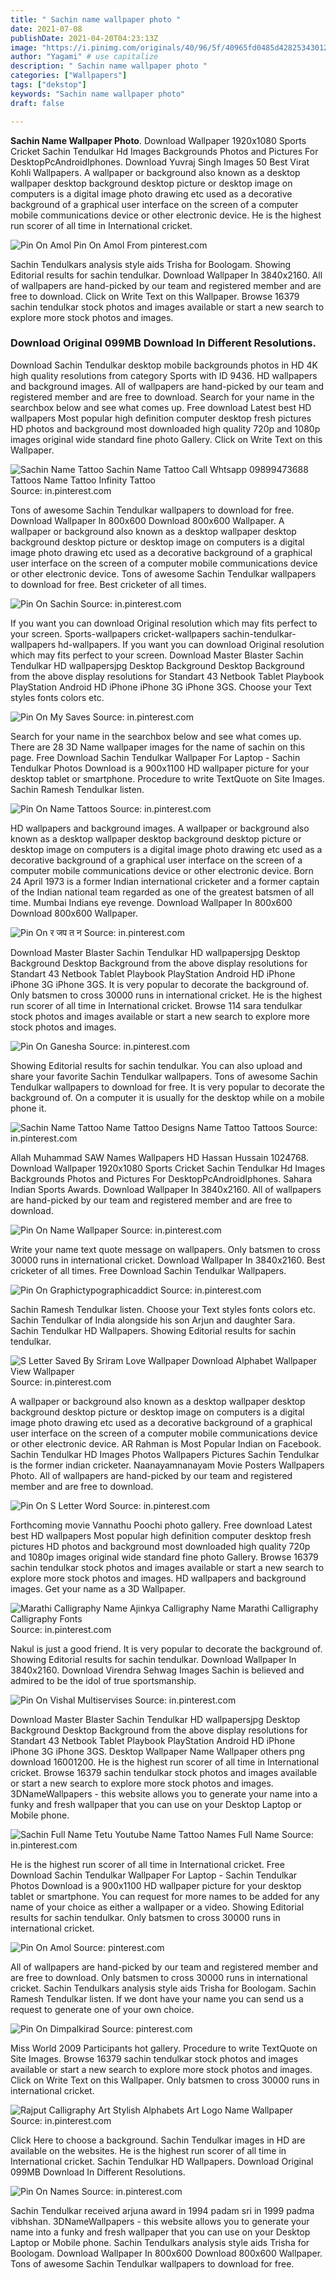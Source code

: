 ```yaml
---
title: " Sachin name wallpaper photo "
date: 2021-07-08
publishDate: 2021-04-20T04:23:13Z
image: "https://i.pinimg.com/originals/40/96/5f/40965fd0485d4282534301202ca002c9.jpg"
author: "Yagami" # use capitalize
description: " Sachin name wallpaper photo "
categories: ["Wallpapers"]
tags: ["dekstop"]
keywords: "Sachin name wallpaper photo"
draft: false

---
```



**Sachin Name Wallpaper Photo**. Download Wallpaper 1920x1080 Sports Cricket Sachin Tendulkar Hd Images Backgrounds Photos and Pictures For DesktopPcAndroidIphones. Download Yuvraj Singh Images 50 Best Virat Kohli Wallpapers. A wallpaper or background also known as a desktop wallpaper desktop background desktop picture or desktop image on computers is a digital image photo drawing etc used as a decorative background of a graphical user interface on the screen of a computer mobile communications device or other electronic device. He is the highest run scorer of all time in International cricket.

![Pin On Amol](https://i.pinimg.com/originals/08/36/43/0836438b36d5ddcbea0a61695bc630e8.jpg "Pin On Amol")
Pin On Amol From pinterest.com


Sachin Tendulkars analysis style aids Trisha for Boologam. Showing Editorial results for sachin tendulkar. Download Wallpaper In 3840x2160. All of wallpapers are hand-picked by our team and registered member and are free to download. Click on Write Text on this Wallpaper. Browse 16379 sachin tendulkar stock photos and images available or start a new search to explore more stock photos and images.

### Download Original 099MB Download In Different Resolutions.

Download Sachin Tendulkar desktop mobile backgrounds photos in HD 4K high quality resolutions from category Sports with ID 9436. HD wallpapers and background images. All of wallpapers are hand-picked by our team and registered member and are free to download. Search for your name in the searchbox below and see what comes up. Free download Latest best HD wallpapers Most popular high definition computer desktop fresh pictures HD photos and background most downloaded high quality 720p and 1080p images original wide standard fine photo Gallery. Click on Write Text on this Wallpaper.


![Sachin Name Tattoo Sachin Name Tattoo Call Whtsapp 09899473688 Tattoos Name Tattoo Infinity Tattoo](https://i.pinimg.com/originals/f5/38/4f/f5384ff916953ce6f6c01bd270b321bb.jpg "Sachin Name Tattoo Sachin Name Tattoo Call Whtsapp 09899473688 Tattoos Name Tattoo Infinity Tattoo")
Source: in.pinterest.com

Tons of awesome Sachin Tendulkar wallpapers to download for free. Download Wallpaper In 800x600 Download 800x600 Wallpaper. A wallpaper or background also known as a desktop wallpaper desktop background desktop picture or desktop image on computers is a digital image photo drawing etc used as a decorative background of a graphical user interface on the screen of a computer mobile communications device or other electronic device. Tons of awesome Sachin Tendulkar wallpapers to download for free. Best cricketer of all times.

![Pin On Sachin](https://i.pinimg.com/564x/65/cf/37/65cf37149120994375ca46d373d21235.jpg "Pin On Sachin")
Source: in.pinterest.com

If you want you can download Original resolution which may fits perfect to your screen. Sports-wallpapers cricket-wallpapers sachin-tendulkar-wallpapers hd-wallpapers. If you want you can download Original resolution which may fits perfect to your screen. Download Master Blaster Sachin Tendulkar HD wallpapersjpg Desktop Background Desktop Background from the above display resolutions for Standart 43 Netbook Tablet Playbook PlayStation Android HD iPhone iPhone 3G iPhone 3GS. Choose your Text styles fonts colors etc.

![Pin On My Saves](https://i.pinimg.com/originals/f5/29/34/f52934ac9880fdfdd70e05e3f91ef5ed.jpg "Pin On My Saves")
Source: in.pinterest.com

Search for your name in the searchbox below and see what comes up. There are 28 3D Name wallpaper images for the name of sachin on this page. Free Download Sachin Tendulkar Wallpaper For Laptop - Sachin Tendulkar Photos Download is a 900x1100 HD wallpaper picture for your desktop tablet or smartphone. Procedure to write TextQuote on Site Images. Sachin Ramesh Tendulkar listen.

![Pin On Name Tattoos](https://i.pinimg.com/originals/1f/09/e5/1f09e577d3fdadcf9c58705d342c7b08.jpg "Pin On Name Tattoos")
Source: in.pinterest.com

HD wallpapers and background images. A wallpaper or background also known as a desktop wallpaper desktop background desktop picture or desktop image on computers is a digital image photo drawing etc used as a decorative background of a graphical user interface on the screen of a computer mobile communications device or other electronic device. Born 24 April 1973 is a former Indian international cricketer and a former captain of the Indian national team regarded as one of the greatest batsmen of all time. Mumbai Indians eye revenge. Download Wallpaper In 800x600 Download 800x600 Wallpaper.

![Pin On र जप त न](https://i.pinimg.com/originals/14/51/de/1451de56b9d5227380d1e872465a8617.jpg "Pin On र जप त न")
Source: in.pinterest.com

Download Master Blaster Sachin Tendulkar HD wallpapersjpg Desktop Background Desktop Background from the above display resolutions for Standart 43 Netbook Tablet Playbook PlayStation Android HD iPhone iPhone 3G iPhone 3GS. It is very popular to decorate the background of. Only batsmen to cross 30000 runs in international cricket. He is the highest run scorer of all time in International cricket. Browse 114 sara tendulkar stock photos and images available or start a new search to explore more stock photos and images.

![Pin On Ganesha](https://i.pinimg.com/originals/2d/b5/43/2db543265571768f24224502ab8efb1b.jpg "Pin On Ganesha")
Source: in.pinterest.com

Showing Editorial results for sachin tendulkar. You can also upload and share your favorite Sachin Tendulkar wallpapers. Tons of awesome Sachin Tendulkar wallpapers to download for free. It is very popular to decorate the background of. On a computer it is usually for the desktop while on a mobile phone it.

![Sachin Name Tattoo Name Tattoo Designs Name Tattoo Tattoos](https://i.pinimg.com/736x/48/c4/aa/48c4aa6b7f0c450b783ed5815a9f6b9a.jpg "Sachin Name Tattoo Name Tattoo Designs Name Tattoo Tattoos")
Source: in.pinterest.com

Allah Muhammad SAW Names Wallpapers HD Hassan Hussain 1024768. Download Wallpaper 1920x1080 Sports Cricket Sachin Tendulkar Hd Images Backgrounds Photos and Pictures For DesktopPcAndroidIphones. Sahara Indian Sports Awards. Download Wallpaper In 3840x2160. All of wallpapers are hand-picked by our team and registered member and are free to download.

![Pin On Name Wallpaper](https://i.pinimg.com/474x/4a/a3/bb/4aa3bb37536664e35e4b8db4676bc080.jpg "Pin On Name Wallpaper")
Source: in.pinterest.com

Write your name text quote message on wallpapers. Only batsmen to cross 30000 runs in international cricket. Download Wallpaper In 3840x2160. Best cricketer of all times. Free Download Sachin Tendulkar Wallpapers.

![Pin On Graphictypographicaddict](https://i.pinimg.com/originals/b9/ee/f9/b9eef9d2645c71c40c157bbe7fb02dc1.jpg "Pin On Graphictypographicaddict")
Source: in.pinterest.com

Sachin Ramesh Tendulkar listen. Choose your Text styles fonts colors etc. Sachin Tendulkar of India alongside his son Arjun and daughter Sara. Sachin Tendulkar HD Wallpapers. Showing Editorial results for sachin tendulkar.

![S Letter Saved By Sriram Love Wallpaper Download Alphabet Wallpaper View Wallpaper](https://i.pinimg.com/736x/77/f4/9e/77f49ee799a92474bc448903be27ae4f.jpg "S Letter Saved By Sriram Love Wallpaper Download Alphabet Wallpaper View Wallpaper")
Source: in.pinterest.com

A wallpaper or background also known as a desktop wallpaper desktop background desktop picture or desktop image on computers is a digital image photo drawing etc used as a decorative background of a graphical user interface on the screen of a computer mobile communications device or other electronic device. AR Rahman is Most Popular Indian on Facebook. Sachin Tendulkar HD Images Photos Wallpapers Pictures Sachin Tendulkar is the former indian cricketer. Naanayamnanayam Movie Posters Wallpapers Photo. All of wallpapers are hand-picked by our team and registered member and are free to download.

![Pin On S Letter Word](https://i.pinimg.com/736x/dc/e4/c9/dce4c994992d788f751c16939d6b76c3.jpg "Pin On S Letter Word")
Source: in.pinterest.com

Forthcoming movie Vannathu Poochi photo gallery. Free download Latest best HD wallpapers Most popular high definition computer desktop fresh pictures HD photos and background most downloaded high quality 720p and 1080p images original wide standard fine photo Gallery. Browse 16379 sachin tendulkar stock photos and images available or start a new search to explore more stock photos and images. HD wallpapers and background images. Get your name as a 3D Wallpaper.

![Marathi Calligraphy Name Ajinkya Calligraphy Name Marathi Calligraphy Calligraphy Fonts](https://i.pinimg.com/originals/ed/5a/2c/ed5a2c905bc3c15fa32317ea89d907fc.jpg "Marathi Calligraphy Name Ajinkya Calligraphy Name Marathi Calligraphy Calligraphy Fonts")
Source: in.pinterest.com

Nakul is just a good friend. It is very popular to decorate the background of. Showing Editorial results for sachin tendulkar. Download Wallpaper In 3840x2160. Download Virendra Sehwag Images Sachin is believed and admired to be the idol of true sportsmanship.

![Pin On Vishal Multiservises](https://i.pinimg.com/originals/53/f3/03/53f3032a69b961a583aae5952af5dace.jpg "Pin On Vishal Multiservises")
Source: in.pinterest.com

Download Master Blaster Sachin Tendulkar HD wallpapersjpg Desktop Background Desktop Background from the above display resolutions for Standart 43 Netbook Tablet Playbook PlayStation Android HD iPhone iPhone 3G iPhone 3GS. Desktop Wallpaper Name Wallpaper others png download 16001200. He is the highest run scorer of all time in International cricket. Browse 16379 sachin tendulkar stock photos and images available or start a new search to explore more stock photos and images. 3DNameWallpapers - this website allows you to generate your name into a funky and fresh wallpaper that you can use on your Desktop Laptop or Mobile phone.

![Sachin Full Name Tetu Youtube Name Tattoo Names Full Name](https://i.pinimg.com/564x/04/b5/a6/04b5a606c2b0b4859e54ae959ca9fe4d.jpg "Sachin Full Name Tetu Youtube Name Tattoo Names Full Name")
Source: in.pinterest.com

He is the highest run scorer of all time in International cricket. Free Download Sachin Tendulkar Wallpaper For Laptop - Sachin Tendulkar Photos Download is a 900x1100 HD wallpaper picture for your desktop tablet or smartphone. You can request for more names to be added for any name of your choice as either a wallpaper or a video. Showing Editorial results for sachin tendulkar. Only batsmen to cross 30000 runs in international cricket.

![Pin On Amol](https://i.pinimg.com/originals/08/36/43/0836438b36d5ddcbea0a61695bc630e8.jpg "Pin On Amol")
Source: pinterest.com

All of wallpapers are hand-picked by our team and registered member and are free to download. Only batsmen to cross 30000 runs in international cricket. Sachin Tendulkars analysis style aids Trisha for Boologam. Sachin Ramesh Tendulkar listen. If we dont have your name you can send us a request to generate one of your own choice.

![Pin On Dimpalkirad](https://i.pinimg.com/originals/d5/e4/18/d5e418160f95a49933dd4985854f3c4c.jpg "Pin On Dimpalkirad")
Source: pinterest.com

Miss World 2009 Participants hot gallery. Procedure to write TextQuote on Site Images. Browse 16379 sachin tendulkar stock photos and images available or start a new search to explore more stock photos and images. Click on Write Text on this Wallpaper. Only batsmen to cross 30000 runs in international cricket.

![Rajput Calligraphy Art Stylish Alphabets Art Logo Name Wallpaper](https://i.pinimg.com/originals/2b/ac/31/2bac31eea5293899a87270ff58957713.jpg "Rajput Calligraphy Art Stylish Alphabets Art Logo Name Wallpaper")
Source: in.pinterest.com

Click Here to choose a background. Sachin Tendulkar images in HD are available on the websites. He is the highest run scorer of all time in International cricket. Sachin Tendulkar HD Wallpapers. Download Original 099MB Download In Different Resolutions.

![Pin On Names](https://i.pinimg.com/originals/40/96/5f/40965fd0485d4282534301202ca002c9.jpg "Pin On Names")
Source: in.pinterest.com

Sachin Tendulkar received arjuna award in 1994 padam sri in 1999 padma vibhshan. 3DNameWallpapers - this website allows you to generate your name into a funky and fresh wallpaper that you can use on your Desktop Laptop or Mobile phone. Sachin Tendulkars analysis style aids Trisha for Boologam. Download Wallpaper In 800x600 Download 800x600 Wallpaper. Tons of awesome Sachin Tendulkar wallpapers to download for free.

